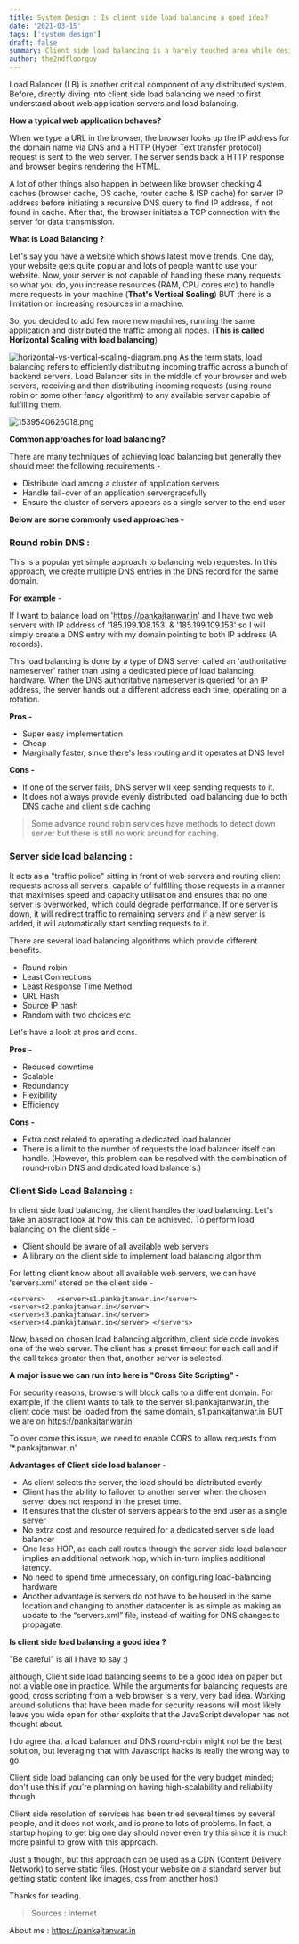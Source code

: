 ```yaml
---
title: System Design : Is client side load balancing a good idea?
date: '2021-03-15'
tags: ['system design']
draft: false
summary: Client side load balancing is a barely touched area while designing systems. Is client side load balancing, a good idea?
author: the2ndfloorguy
---
```



Load Balancer (LB) is another critical component of any distributed system. Before, directly diving into client side load balancing we need to first understand about web application servers and load balancing.

**How a typical web application behaves?**

When we type a URL in the browser, the browser looks up the IP address for the domain name via DNS and a HTTP (Hyper Text transfer protocol) request is sent to the web server. The server sends back a HTTP response and browser begins rendering the HTML.

A lot of other things also happen in between like browser checking 4 caches (browser cache, OS cache, router cache & ISP cache) for server IP address before initiating a recursive DNS query to find IP address, if not found in cache. After that, the browser initiates a TCP connection with the server for data transmission. 

**What is Load Balancing ?**

Let's say you have a website which shows latest movie trends. One day, your website gets quite popular and lots of people want to use your website. Now, your server is not capable of handling these many requests so what you do, you increase resources (RAM, CPU cores etc) to handle more requests in your machine (**That's Vertical Scaling**) BUT there is a limitation on increasing resources in a machine.  

So, you decided to add few more new machines, running the same application and distributed the traffic among all nodes. (**This is called Horizontal Scaling with load balancing**) 


![horizontal-vs-vertical-scaling-diagram.png](https://cdn.hashnode.com/res/hashnode/image/upload/v1615743749090/ddDUdm_Zr.png)
As the term stats, load balancing refers to efficiently distributing incoming traffic across a bunch of backend servers. Load Balancer sits in the middle of your browser and web servers, receiving and then distributing incoming requests (using round robin or some other fancy algorithm) to any available server capable of fulfilling them.

![1539540626018.png](https://cdn.hashnode.com/res/hashnode/image/upload/v1615696959723/QWKZWTqv8.png)
 
**Common approaches for load balancing?**

There are many techniques of achieving load balancing but generally they should meet the following requirements -

- Distribute load among a cluster of application servers
- Handle fail-over of an application servergracefully
- Ensure the cluster of servers appears as a single server to the end user

**Below are some commonly used approaches -**


###  **Round robin DNS :**

This is a popular yet simple approach to balancing web requestes. In this approach, we create multiple DNS entries in the DNS record for the same domain. 

**For example** - 

If I want to balance load on 'https://pankajtanwar.in' and I have two web servers with IP address of '185.199.108.153' & '185.199.109.153' so I will simply create a DNS entry with my domain pointing to both IP address (A records). 

This load balancing is done by a type of DNS server called an 'authoritative nameserver' rather than using a dedicated piece of load balancing hardware. When the DNS authoritative nameserver is queried for an IP address, the server hands out a different address each time, operating on a rotation.

**Pros -**

- Super easy implementation
- Cheap 
- Marginally faster, since there's less routing and it operates at DNS level

**Cons -**
 
- If one of the server fails, DNS server will keep sending requests to it.
- It does not always provide evenly distributed load balancing due to both DNS cache and client side caching

> Some advance round robin services have methods to detect down server but there is still no work around for caching.

### **Server side load balancing :**

It acts as a "traffic police" sitting in front of web servers and routing client requests across all servers, capable of fulfilling those requests in a manner that maximises speed and capacity utilisation and ensures that no one server is overworked, which could degrade performance. If one server is down, it will redirect traffic to remaining servers and if a new server is added, it will automatically start sending requests to it.

There are several load balancing algorithms which provide different benefits. 

- Round robin
- Least Connections
- Least Response Time Method
- URL Hash
- Source IP hash
- Random with two choices
etc

Let's have a look at pros and cons.

**Pros -** 

- Reduced downtime
- Scalable
- Redundancy
- Flexibility
- Efficiency

**Cons -**

- Extra cost related to operating a dedicated load balancer 
- There is a limit to the number of requests the load balancer itself can handle. (However, this problem can be resolved with the combination of round-robin DNS and dedicated load balancers.)


### **Client Side Load Balancing :**

In client side load balancing, the client handles the load balancing. Let's take an abstract look at how this can be achieved. To perform load balancing on the client side -

- Client should be aware of all available web servers
- A library on the client side to implement load balancing algorithm

For letting client know about all available web servers, we can have 'servers.xml' stored on the client side -

```
<servers>   <server>s1.pankajtanwar.in</server>   <server>s2.pankajtanwar.in</server>   <server>s3.pankajtanwar.in</server>   <server>s4.pankajtanwar.in</server> </servers>
``` 

Now, based on chosen load balancing algorithm, client side code invokes one of the web server. The client has a preset timeout for each call and if the call takes greater then that, another server is selected.

**A major issue we can run into here is "Cross Site Scripting" -**

For security reasons, browsers will block calls to a different domain. For example, if the client wants to talk to the server s1.pankajtanwar.in, the client code must be loaded from the same domain, s1.pankajtanwar.in BUT we are on https://pankajtanwar.in

To over come this issue, we need to enable CORS to allow requests from '*.pankajtanwar.in'

**Advantages of Client side load balancer -**

- As client selects the server, the load should be distributed evenly
- Client has the ability to failover to another server when the chosen server does not respond in the preset time.
- It ensures that the cluster of servers appears to the end user as a single server
- No extra cost and resource required for a dedicated server side load balancer
- One less HOP, as each call routes through the server side load balancer implies an additional network hop, which in-turn implies additional latency.
- No need to spend time unnecessary, on configuring load-balancing hardware
- Another advantage is servers do not have to be housed in the same location and changing to another datacenter is as simple as making an update to the “servers.xml” file, instead of waiting for DNS changes to propagate.

**Is client side load balancing a good idea ?**

"Be careful" is all I have to say :)

although, Client side load balancing seems to be a good idea on paper but not a viable one in practice. While the arguments for balancing requests are good, cross scripting from a web browser is a very, very bad idea. Working around solutions that have been made for security reasons will most likely leave you wide open for other exploits that the JavaScript developer has not thought about.

I do agree that a load balancer and DNS round-robin might not be the best solution, but leveraging that with Javascript hacks is really the wrong way to go.

Client side load balancing can only be used for the very budget minded; don't use this if you're planning on having high-scalability and reliability though.

Client side resolution of services has been tried several times by several people, and it does not work, and is prone to lots of problems. In fact, a startup hoping to get big one day should never even try this since it is much more painful to grow with this approach.

Just a thought, but this approach can be used as a CDN (Content Delivery Network) to serve static files. (Host your website on a standard server but getting static content like images, css from another host)

Thanks for reading.

> Sources :  Internet

About me : https://pankajtanwar.in